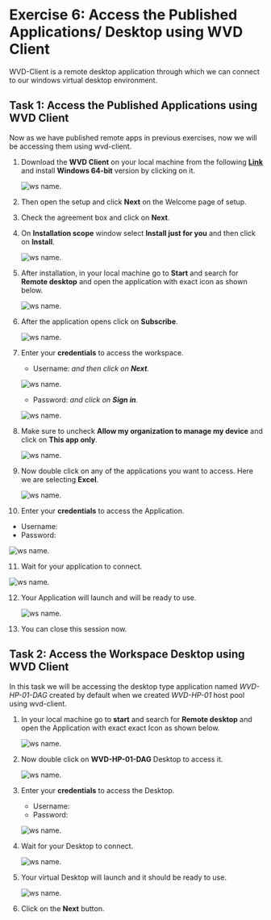 # **Exercise 6: Access the Published Applications/ Desktop using WVD Client**

WVD-Client is a remote desktop application through which we can connect to our windows virtual desktop environment.

## **Task 1: Access the Published Applications using WVD Client**

Now as we have published remote apps in previous exercises, now we will be accessing them using wvd-client.

1. Download the **WVD Client** on your local machine from the following [**Link**](https://docs.microsoft.com/en-us/azure/virtual-desktop/connect-windows-7-and-10) and install **Windows 64-bit** version by clicking on it.
   
   ![ws name.](media/a48.png)
   
   
2. Then open the setup and click **Next** on the Welcome page of setup.

3. Check the agreement box and click on **Next**.

4. On **Installation scope** window select **Install just for you** and then click on **Install**.

   ![ws name.](media/wvd41.png)

5. After installation, in your local machine go to **Start** and search for **Remote desktop** and open the application with exact icon as shown below.

   ![ws name.](media/137.png)
   
   
6. After the application opens click on **Subscribe**.

   ![ws name.](media/a49.png)
  
  
7. Enter your **credentials** to access the workspace.

   - Username: **<inject key="AzureAdUserEmail" />** *and then click on **Next**.*
   
   ![ws name.](media/95.png)

   - Password: **<inject key="AzureAdUserPassword" />** *and click on **Sign in**.*

   ![ws name.](media/96.png)
   
   
8. Make sure to uncheck **Allow my organization to manage my device** and click on **This app only**.

   ![ws name.](media/55.png)
   
   
9. Now double click on any of the applications you want to access. Here we are selecting **Excel**. 

   ![ws name.](media/97.png)
   

10. Enter your **credentials** to access the Application.

   - Username: **<inject key="AzureAdUserEmail" />** 
   - Password: **<inject key="AzureAdUserPassword" />**
   
   ![ws name.](media/89.png)
   

11. Wait for your application to connect.

   ![ws name.](media/58.png)
   

12. Your Application will launch and will be ready to use.

    ![ws name.](media/111.png)
    
    
13. You can close this session now.


## **Task 2: Access the Workspace Desktop using WVD Client**

In this task we will be accessing the desktop type application named *WVD-HP-01-DAG* created by default when we created *WVD-HP-01* host pool using wvd-client.

1. In your local machine go to **start** and search for **Remote desktop** and open the Application with exact exact Icon as shown below.

   ![ws name.](media/51.png)

   
   
2. Now double click on **WVD-HP-01-DAG** Desktop to access it.

   ![ws name.](media/100.png)
   

3. Enter your **credentials** to access the Desktop.

   - Username: **<inject key="AzureAdUserEmail" />** 
   - Password: **<inject key="AzureAdUserPassword" />**
   
   ![ws name.](media/89.png)
   

4. Wait for your Desktop to connect.

   ![ws name.](media/62.png)
   

5. Your virtual Desktop will launch and it should be ready to use.
        
    ![ws name.](media/63.png)   
    
     
6. Click on the **Next** button.   
